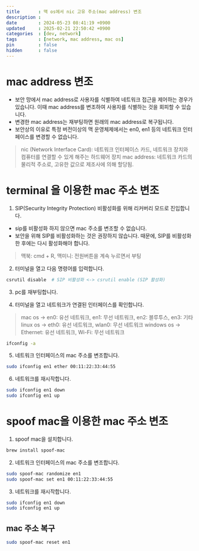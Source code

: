 ```yaml
---
title       : 맥 os에서 nic 고유 주소(mac address) 변조
description :
date        : 2024-05-23 08:41:19 +0900
updated     : 2025-02-21 22:50:42 +0900
categories  : [dev, network]
tags        : [network, mac address, mac os]
pin         : false
hidden      : false
---
```


# mac address 변조
- 보안 망에서 mac address로 사용자를 식별하여 네트워크 접근을 제어하는 경우가 있습니다. 이때 mac address를 변조하여 사용자를 식별하는 것을 회피할 수 있습니다.
- 변경한 mac address는 재부팅하면 원래의 mac address로 복구됩니다.
- 보안상의 이유로 특정 버전이상의 맥 운영체제에서는 en0, en1 등의 네트워크 인터페이스를 변경할 수 없습니다.
> nic (Network Interface Card): 네트워크 인터페이스 카드, 네트워크 장치와 컴퓨터를 연결할 수 있게 해주는 하드웨어 장치
> mac address: 네트워크 카드의 물리적 주소로, 고유한 값으로 제조사에 의해 할당됨.

# terminal 을 이용한 mac 주소 변조
1. SIP(Security Integrity Protection) 비활성화를 위해 리커버리 모드로 진입합니다.
- sip를 비활성화 하지 않으면 mac 주소를 변조할 수 없습니다.
- 보안을 위해 SIP를 비활성화하는 것은 권장하지 않습니다. 때문에, SIP를 비활성화한 후에는 다시 활성화해야 합니다.
> 맥북: cmd + R, 맥미니: 전원버튼을 계속 누르면서 부팅

2. 터미널을 열고 다음 명령어를 입력합니다.
```bash
csrutil disable  # SIP 비활성화 <-> csrutil enable (SIP 활성화)
```

3. pc를 재부팅합니다.

4. 터미널을 열고 네트워크가 연결된 인터페이스를 확인합니다.
> mac os -> en0: 유선 네트워크, en1: 무선 네트워크, en2: 블루투스, en3: 기타
> linux os -> eth0: 유선 네트워크, wlan0: 무선 네트워크
> windows os -> Ethernet: 유선 네트워크, Wi-Fi: 무선 네트워크
```bash
ifconfig -a
```

5. 네트워크 인터페이스의 mac 주소를 변조합니다.
```bash
sudo ifconfig en1 ether 00:11:22:33:44:55
```

6. 네트워크를 재시작합니다.
```bash
sudo ifconfig en1 down
sudo ifconfig en1 up
```

# spoof mac을 이용한 mac 주소 변조

1. spoof mac을 설치합니다.
```bash
brew install spoof-mac
```

2. 네트워크 인터페이스의 mac 주소를 변조합니다.
```bash
sudo spoof-mac randomize en1
sudo spoof-mac set en1 00:11:22:33:44:55
```

3. 네트워크를 재시작합니다.
```bash
sudo ifconfig en1 down
sudo ifconfig en1 up
```

## mac 주소 복구
```bash
sudo spoof-mac reset en1
```